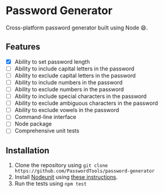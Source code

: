 # Password Generator

Cross-platform password generator built using Node :smile:.

## Features

- [x] Ability to set password length
- [ ] Ability to include capital letters in the password
- [ ] Ability to exclude capital letters in the password
- [ ] Ability to include numbers in the password
- [ ] Ability to exclude numbers in the password
- [ ] Ability to include special characters in the password
- [ ] Ability to exclude ambiguous characters in the password
- [ ] Ability to exclude vowels in the password
- [ ] Command-line interface
- [ ] Node package
- [ ] Comprehensive unit tests

## Installation
1. Clone the repository using `git clone https://github.com/PasswordTools/password-generator`
2. Install [Nodeunit](https://github.com/caolan/nodeunit) using [these instructions](https://github.com/caolan/nodeunit#installation).
3. Run the tests using `npm test`